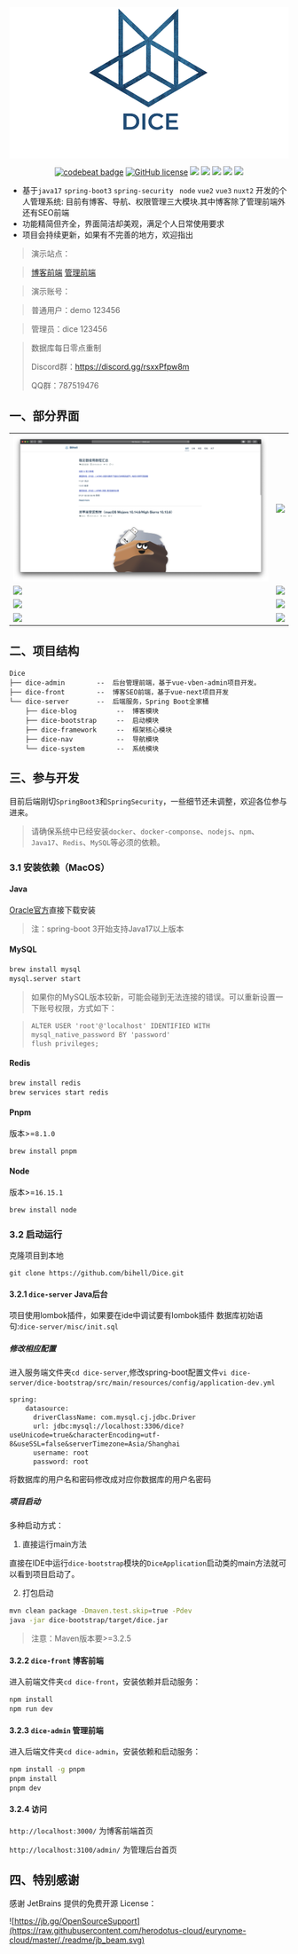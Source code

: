 <p align="center">
  <img align="center" src="https://raw.githubusercontent.com/bihell/blog-img/master/logo.png"/>
</p>
<p align="center">
    <a href="https://codebeat.co/projects/github-com-bihell-dice-master"><img alt="codebeat badge" src="https://codebeat.co/badges/eb0bdd65-dad1-45e6-aea6-371c64d4d943" /></a>
    <a href="https://github.com/bihell/Dice/blob/master/LICENSE"><img alt="GitHub license" src="https://img.shields.io/github/license/bihell/Dice"></a>
    <a alt="java"><img src="https://img.shields.io/badge/java-17-yellow.svg"/></a>
    <a alt="spring boot"><img src="https://img.shields.io/badge/spring%20boot-3-blue"/></a>
    <a alt="vue2"><img src="https://img.shields.io/badge/vue-2-ff69b4.svg"></a>
    <a alt="vue3"><img src="https://img.shields.io/badge/vue-3-orange.svg"></a>
    <a alt="nuxt"><img src="https://img.shields.io/badge/nuxt-2.11.0-yellowgreen.svg"></a>
</p>




* 基于`java17` `spring-boot3` `spring-security ` `node` `vue2` `vue3` `nuxt2`  开发的个人管理系统: 目前有博客、导航、权限管理三大模块.其中博客除了管理前端外还有SEO前端
* 功能精简但齐全，界面简洁却美观，满足个人日常使用要求
* 项目会持续更新，如果有不完善的地方，欢迎指出

> 演示站点： 

> [博客前端](https://www.bihell.com:8082/)  [管理前端](https://www.bihell.com:8082/admin/) 

> 演示账号：

> 普通用户：demo 123456

> 管理员：dice 123456

> 数据库每日零点重制
>
> Discord群：https://discord.gg/rsxxPfpw8m
>
> QQ群：787519476
>

## 一、部分界面

<table>
    <tr>
        <td>
            <img src="https://raw.githubusercontent.com/bihell/blog-img/master/dice1.png"/>
        </td>
        <td>
            <img src="img/post_list.png"/>
        </td>
    </tr>
    <tr>
        <td>
            <img src="img/post_edit.png"/>
        </td>
        <td>
            <img src="img/blog_setting.png"/>
        </td>
    </tr>
    <tr>
        <td>
            <img src="img/tag_list.png"/>
        </td>
        <td>
            <img src="img/nav_type.png"/>
        </td>
    </tr>
    <tr>
        <td>
            <img src="img/nav_list.png"/>
        </td>
        <td>
            <img src="img/system_permission.png"/>
        </td>
    </tr>
</table>

## 二、项目结构

```
Dice
├── dice-admin        --  后台管理前端，基于vue-vben-admin项目开发。
├── dice-front        --  博客SEO前端，基于vue-next项目开发
└── dice-server       --  后端服务，Spring Boot全家桶
    ├── dice-blog          --  博客模块
    ├── dice-bootstrap     --  启动模块
    ├── dice-framework     --  框架核心模块
    ├── dice-nav           --  导航模块
    └── dice-system        --  系统模块
```

## 三、参与开发

目前后端刚切`SpringBoot3`和`SpringSecurity`，一些细节还未调整，欢迎各位参与进来。

> 请确保系统中已经安装`docker`、`docker-componse`、`nodejs`、`npm`、`Java17`、`Redis`、`MySQL`等必须的依赖。

### 3.1 安装依赖（MacOS）

#### Java

[Oracle官方](https://www.oracle.com/hk/java/technologies/downloads/#java17)直接下载安装

> 注：spring-boot 3开始支持Java17以上版本

#### MySQL

```Bash
brew install mysql
mysql.server start
```

> 如果你的MySQL版本较新，可能会碰到无法连接的错误。可以重新设置一下账号权限，方式如下：

> ```
> ALTER USER 'root'@'localhost' IDENTIFIED WITH mysql_native_password BY 'password'
> flush privileges;
> ```

#### Redis

```Bash
brew install redis
brew services start redis
```

#### Pnpm

版本\>=`8.1.0`

```Bash
brew install pnpm
```

#### Node

版本\>=`16.15.1`

```Bash
brew install node
```

### 3.2 启动运行

克隆项目到本地

   ```
   git clone https://github.com/bihell/Dice.git
   ```

#### 3.2.1 `dice-server` Java后台

项目使用lombok插件，如果要在ide中调试要有lombok插件
数据库初始语句:`dice-server/misc/init.sql`

##### 修改相应配置

进入服务端文件夹`cd dice-server`,修改spring-boot配置文件`vi dice-server/dice-bootstrap/src/main/resources/config/application-dev.yml`

```
spring:
    datasource:
      driverClassName: com.mysql.cj.jdbc.Driver
      url: jdbc:mysql://localhost:3306/dice?useUnicode=true&characterEncoding=utf-8&useSSL=false&serverTimezone=Asia/Shanghai
      username: root
      password: root
```

将数据库的用户名和密码修改成对应你数据库的用户名密码

##### 项目启动

多种启动方式：

1. 直接运行main方法

直接在IDE中运行`dice-bootstrap`模块的`DiceApplication`启动类的main方法就可以看到项目启动了。

2. 打包启动

```Bash
mvn clean package -Dmaven.test.skip=true -Pdev
java -jar dice-bootstrap/target/dice.jar
```

> 注意：Maven版本要>=3.2.5

#### 3.2.2 `dice-front` 博客前端

进入前端文件夹`cd dice-front`，安装依赖并启动服务：

```Bash
npm install
npm run dev
```

#### 3.2.3 `dice-admin` 管理前端

进入后端文件夹`cd dice-admin`，安装依赖和启动服务：

```Bash
npm install -g pnpm
pnpm install
pnpm dev
```

#### 3.2.4 访问

`http://localhost:3000/` 为博客前端首页

`http://localhost:3100/admin/` 为管理后台首页

## 四、特别感谢

感谢 JetBrains 提供的免费开源 License：

![https://jb.gg/OpenSourceSupport](https://raw.githubusercontent.com/herodotus-cloud/eurynome-cloud/master/./readme/jb_beam.svg)

